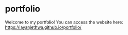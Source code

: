# portfolio
Welcome to my portfolio! You can access the website here: https://layanjethwa.github.io/portfolio/
